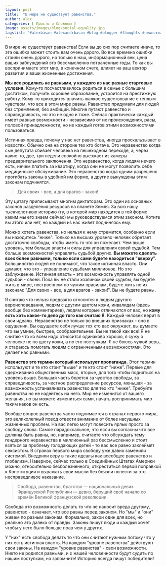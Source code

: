 ```yaml
---
layout: post
title:  "В мире не существует равенства."
author: alex
categories: [ Просто о Сложном ]
image: assets/images/blog/social-equality.jpg
tagslist: "#alexbasan #alexandrbasan #blog #blogger #thoughts #newnormal #lifeisgood #freedom #алексбасан #александрбасан #блог #блоггер #равенство #простоосложном #какработаетмир #какустроенмир"
---
```


В мире не существует равенства! Если вы до сих пор считаете иначе, то эта ошибка может стоить вам очень дорого. Во все времена ошибки стоили очень дорого, но только в наш, информационный век, цена ваших заблуждений это бессмысленно потраченные годы. То как вы воспринимаете этот мир, в конечном счете, влияет на ваш вектор развития и ваши жизненные достижения.

**Мы все родились не равными, у каждого из нас разные стартовые условия.** Кому-то посчастливилось родиться в семье с большим достатком, получить хорошее образование, устроится на престижную работу. Кому-то приходится влачить жалкое существование с теплым чувством, что все в этом мире равны. Равенство придумали для людей без стремления, без амбиций. Многие путают равенство и справедливость, но это не одно и тоже. Сейчас практически каждый имеет равные возможности - независимо от их происхождения, расы, половой принадлежности, но не каждый готов этими возможностями пользоваться.

Истинная правда, почему у нас нет равенства, иногда проскальзывает в новостях. Обычно она на стороне тех кто богаче. Это неравенство когда сын депутата сбивает человека на пешеходном переходе, а, через какие-то, две, три недели спокойно выезжает из камеры предварительного заключения. Это неравенство, когда людям нечего есть, нечем платить за квартиру, когда они не могут позволить себе медицинское обслуживание. Это неравенство когда одним разрешено прогибать законы в удобной им форме, а другие вынуждены этим законам подчинятся.

> Для своих - все, а для врагов - закон!

Эту цитату приписывают многим диктаторам. Это один из основных законов разделения ресурсов на планете Земля. За всю нашу тысячелетнюю историю (ту, в которой мир находится в той форме каким мы его знаем сейчас) мы руководствуемся этим законом. Хотите вы этого или нет, но каждый из нас живет подчиняясь ему. 

Можно хотеть равенства, но нельзя к нему стремится, особенно если вы находитесь "ниже". Только на высших уровнях человек обретает достаточно свободы, чтобы иметь то что он пожелает. Чем выше уровень, тем больше власти и силы для управления своей судьбой. Тем больше возможностей управлять судьбой других. **Вы можете сделать всех более равными, только если сами будете находиться "вверху".** Большинство людей не понимают, что такое истинная власть. Они думают, что это – управление судьбами миллионов. Но это заблуждение. Истинная власть – это возможность управлять одной судьбой - своей. Пока вы не стали хозяином своей судьбы, вы будете жить в мире, построенном по чужим правилам, будете жить по их законам: "Для своих - все, а для врагов - закон!". Вы не будете равны.

Я считаю что нельзя предвзято относится к людям другого вероисповедания, людям с другим цветом кожи, инвалидам (здесь вообще без комментариев), людям которые отличаются от вас, но **кому есть хоть какое-то дело до того как считаю Я**. Каждый человек верит в свои идеалы. Неравенство не только во внешних признаках - оно в ощущении. Вы ощущаете себя лучше тех кто вас окружает, вы думаете что вы умнее, быстрее, сообразительнее. Вы не такой как все! Я не считаю что ко всем надо относится одинаково хорошо, я сужу о человеке не по цвету кожи, а по его поступкам. Я не боюсь чужой веры, я стараюсь помогать людям с ограниченными возможностями. Это делает нас равными.

**Равенство это термин который использует пропаганда.** Этот термин используют и те кто стоит "выше" и те кто стоит "ниже". Первые для сдерживания общественных масс, вторые, для того чтобы подняться на уровень выше. Большая часть борется за чувство свободы, за справедливость, за честное распределение ресурсов, меньшая - за возможность устанавливать равенство для тех кто "ниже". Требуйте равенства но не надейтесь на него. Мир не изменится от вашего желания, но вы можете измениться сами, начать воспринимать мир таким каков он есть.

Вообще вопрос равенства часто поднимается в странах первого мира, это великолепный повод отвести внимание от более насущных жизненных проблем. На вас легко могут повесить ярлык просто за свободу слова. Самое парадоксальное, что если вы согласны что все должны быть равны, но, например, считаете что обсуждать тему гендерного неравенства в миллионный раз бессмысленно и стоит взяться за проблему голодающих детей - то вас все равно заклеймят сексистом. В странах первого мира свободу уже давно заменили системой. Внедрили веру в такие идеалы как всеобщее равенство и глобализм. Наверное, сейчас только в Соединённых Штатах Америки можно, относительно безболезненного, откреститься первой поправкой к Конституции и выражать свои мысли без боязни понести за это несправедливое наказание.

> Свобода, равенство, братство — национальный девиз Французской Республики — девиз, берущий своё начало со времён Великой французской революции.

Свобода это возможность делать то что не наносит вреда другому, равенство - означает, что все равны перед законом. Но "мы" и "они" живем по разным законам. Формально, закон один для всех, но реально это далеко от правды. Законы пишут люди и каждый хочет чтобы у него было больше прав чем у других.

У "них" есть свобода делать то что они считают нужным потому что у них есть истинная власть. На каждом "уровне равенства" действуют свои законы. На каждом "уровне равенства" - свои возможности. Никто не родился равными, и о нашей человечности будут судить по нашим поступкам, но запомните! Историю всегда пишут победители!
